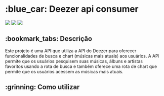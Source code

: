 <h1>:blue_car: Deezer api consumer</h1>

<div style="display: inline_block">
<img src="https://img.shields.io/badge/JavaScript-brightgreen"/>
<img src="https://img.shields.io/badge/Node.js-brightgreen"/>
<img src="https://img.shields.io/badge/Express-brightgreen"/>
</div>

<h2>:bookmark_tabs: Descrição</h2>
<p>Este projeto é uma API que utiliza a API do Deezer para oferecer funcionalidades de busca e chart (músicas mais atuais) aos usuários. A API permite que os usuários pesquisem suas músicas, álbuns e artistas favoritos usando a rota de busca e também oferece uma rota de chart que permite que os usuários acessem as músicas mais atuais.</p>

<h2>:grinning: Como utilizar</h2>
